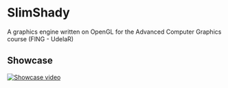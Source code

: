 # SlimShady
A graphics engine written on OpenGL for the Advanced Computer Graphics course (FING - UdelaR)

## Showcase

[![Showcase video](https://img.youtube.com/vi/LttdDxrZkGY/0.jpg)](https://www.youtube.com/watch?v=LttdDxrZkGY)
